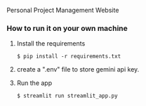 Personal Project Management Website


### How to run it on your own machine

1. Install the requirements

   ```
   $ pip install -r requirements.txt
   ```

2. create a ".env" file to store gemini api key.

3. Run the app

   ```
   $ streamlit run streamlit_app.py
   ```
